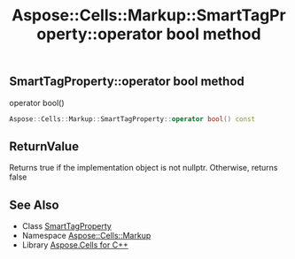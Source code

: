 ﻿---
title: Aspose::Cells::Markup::SmartTagProperty::operator bool method
linktitle: operator bool
second_title: Aspose.Cells for C++ API Reference
description: 'Aspose::Cells::Markup::SmartTagProperty::operator bool method. operator bool() in C++.'
type: docs
weight: 400
url: /cpp/aspose.cells.markup/smarttagproperty/operator_bool/
---
## SmartTagProperty::operator bool method


operator bool()

```cpp
Aspose::Cells::Markup::SmartTagProperty::operator bool() const
```


## ReturnValue

Returns true if the implementation object is not nullptr. Otherwise, returns false

## See Also

* Class [SmartTagProperty](../)
* Namespace [Aspose::Cells::Markup](../../)
* Library [Aspose.Cells for C++](../../../)

